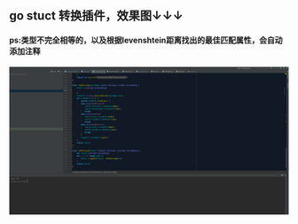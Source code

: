 ## go stuct 转换插件，效果图↓↓↓

#### ps:类型不完全相等的，以及根据levenshtein距离找出的最佳匹配属性，会自动添加注释

![image](https://github.com/HyEvil/lego/blob/master/snowplus_plugin/plug.gif) 
